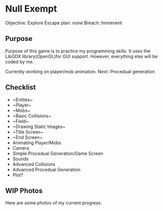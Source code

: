 # Null Exempt
Objective: Explore
Escape plan: none
Breach: Immenent

## Purpose
Purpose of this game is to practice my programming skills. It uses the LibGDX library(OpenGL)for GUI support. However, everything else will be coded by me.

Currently working on player/mob animation. Next: Procedual generation

## Checklist

- ~Entites~
- ~Player~
- ~Mobs~
- ~Basic Collisions~
- ~Field~
- ~Drawing Static Images~
- ~Title Screen~
- ~End Screen~
- Animating Player/Mobs
- Camera
- Simple Procedual Generation/Game Screen
- Sounds
- Advanced Collisions
- Advanced Procedual Generation
- Plot?

## WIP Photos
Here are some photos of my current progress.

